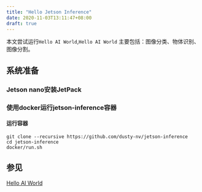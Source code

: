 ```yaml
---
title: "Hello Jetson Inference"
date: 2020-11-03T13:11:47+08:00
draft: true
---
```


本文尝试运行`Hello AI World`,`Hello AI World` 主要包括：图像分类、物体识别、图像分割。

## 系统准备

### Jetson nano安装JetPack

### 使用docker运行jetson-inference容器

#### 运行容器

```
git clone --recursive https://github.com/dusty-nv/jetson-inference
cd jetson-inference
docker/run.sh
```



## 参见

[Hello AI World](https://github.com/dusty-nv/jetson-inference)